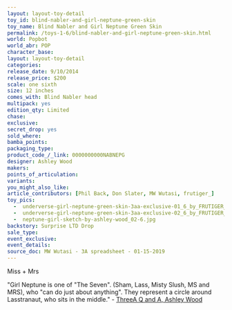 ```yaml
---
layout: layout-toy-detail 
toy_id: blind-nabler-and-girl-neptune-green-skin
toy_name: Blind Nabler and Girl Neptune Green Skin
permalink: /toys-1-6/blind-nabler-and-girl-neptune-green-skin.html
world: Popbot
world_abr: POP
character_base: 
layout: layout-toy-detail
categories: 
release_date: 9/10/2014
release_price: $200 
scale: one sixth
size: 12 inches
comes_with: Blind Nabler head
multipack: yes
edition_qty: Limited
chase: 
exclusive: 
secret_drop: yes
sold_where: 
bamba_points: 
packaging_type: 
product_code_/_link: 0000000000NABNEPG
designer: Ashley Wood
makers: 
points_of_articulation: 
variants: 
you_might_also_like: 
article_contributors: [Phil Back, Don Slater, MW Wutasi, frutiger_]
toy_pics: 
  -  underverse-girl-neptune-green-skin-3aa-exclusive-01_6_by_FRUTIGER_.jpg
  -  underverse-girl-neptune-green-skin-3aa-exclusive-02_6_by_FRUTIGER_.jpg
  -  neptune-girl-sketch-by-ashley-wood_02-6.jpg
backstory: Surprise LTD Drop
sale_type: 
event_exclusive: 
event_details: 
source_doc: MW Wutasi - 3A spreadsheet - 01-15-2019
---
```

Miss + Mrs

"Girl Neptune is one of "The Seven". (Sham, Lass, Misty Slush, MS and MRS), who "can do just about anything". They represent a circle around Lasstranaut, who sits in the middle." - <a href="https://www.worldofthreea.com/threea-production-blog/qa41" target="_blank">ThreeA Q and A, Ashley Wood</a>